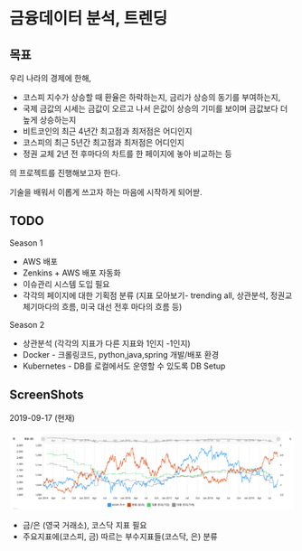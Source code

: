 # 금융데이터 분석, 트렌딩



## 목표

우리 나라의 경제에 한해, 

- 코스피 지수가 상승할 때 환율은 하락하는지, 금리가 상승의 동기를 부여하는지, 
- 국제 금값의 시세는 금값이 오르고 나서 은값이 상승의 기미를 보이며 금값보다 더 높게 상승하는지 
- 비트코인의 최근 4년간 최고점과 최저점은 어디인지
- 코스피의 최근 5년간 최고점과 최저점은 어디인지
- 정권 교체 2년 전 후마다의 차트를 한 페이지에 놓아 비교하는 등

의 프로젝트를 진행해보고자 한다.   

기술을 배워서 이롭게 쓰고자 하는 마음에 시작하게 되어싿.



## TODO



Season 1

- AWS 배포
- Zenkins + AWS 배포 자동화
- 이슈관리 시스템 도입 필요
- 각각의 페이지에 대한 기획점 분류
  (지표 모아보기- trending all, 상관분석, 정권교체기마다의 흐름, 미국 대선 전후 마다의 흐름 등)



Season 2

- 상관분석 (각각의 지표가 다른 지표와 1인지 -1인지)
- Docker - 크롤링코드, python,java,spring 개발/배포 환경 
- Kubernetes - DB를 로컬에서도 운영할 수 있도록 DB Setup 



## ScreenShots

2019-09-17 (현재)

![asdf](./img/README/screenshot_1.png)

- 금/은 (영국 거래소), 코스닥 지표 필요
- 주요지표에(코스피, 금) 따르는 부수지표들(코스닥, 은) 분류





